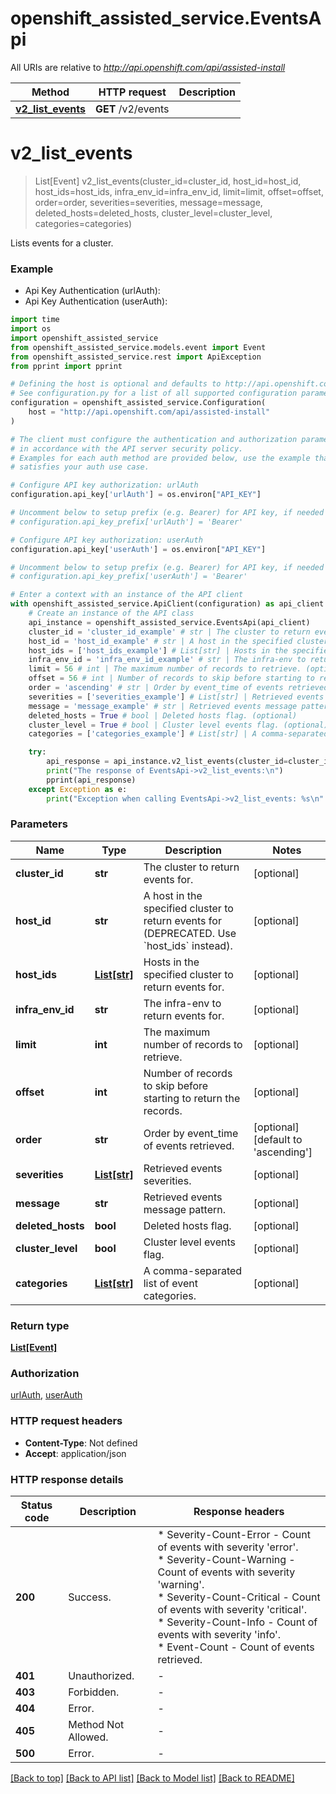# openshift_assisted_service.EventsApi

All URIs are relative to *http://api.openshift.com/api/assisted-install*

Method | HTTP request | Description
------------- | ------------- | -------------
[**v2_list_events**](EventsApi.md#v2_list_events) | **GET** /v2/events | 


# **v2_list_events**
> List[Event] v2_list_events(cluster_id=cluster_id, host_id=host_id, host_ids=host_ids, infra_env_id=infra_env_id, limit=limit, offset=offset, order=order, severities=severities, message=message, deleted_hosts=deleted_hosts, cluster_level=cluster_level, categories=categories)



Lists events for a cluster.

### Example

* Api Key Authentication (urlAuth):
* Api Key Authentication (userAuth):
```python
import time
import os
import openshift_assisted_service
from openshift_assisted_service.models.event import Event
from openshift_assisted_service.rest import ApiException
from pprint import pprint

# Defining the host is optional and defaults to http://api.openshift.com/api/assisted-install
# See configuration.py for a list of all supported configuration parameters.
configuration = openshift_assisted_service.Configuration(
    host = "http://api.openshift.com/api/assisted-install"
)

# The client must configure the authentication and authorization parameters
# in accordance with the API server security policy.
# Examples for each auth method are provided below, use the example that
# satisfies your auth use case.

# Configure API key authorization: urlAuth
configuration.api_key['urlAuth'] = os.environ["API_KEY"]

# Uncomment below to setup prefix (e.g. Bearer) for API key, if needed
# configuration.api_key_prefix['urlAuth'] = 'Bearer'

# Configure API key authorization: userAuth
configuration.api_key['userAuth'] = os.environ["API_KEY"]

# Uncomment below to setup prefix (e.g. Bearer) for API key, if needed
# configuration.api_key_prefix['userAuth'] = 'Bearer'

# Enter a context with an instance of the API client
with openshift_assisted_service.ApiClient(configuration) as api_client:
    # Create an instance of the API class
    api_instance = openshift_assisted_service.EventsApi(api_client)
    cluster_id = 'cluster_id_example' # str | The cluster to return events for. (optional)
    host_id = 'host_id_example' # str | A host in the specified cluster to return events for (DEPRECATED. Use `host_ids` instead). (optional)
    host_ids = ['host_ids_example'] # List[str] | Hosts in the specified cluster to return events for. (optional)
    infra_env_id = 'infra_env_id_example' # str | The infra-env to return events for. (optional)
    limit = 56 # int | The maximum number of records to retrieve. (optional)
    offset = 56 # int | Number of records to skip before starting to return the records. (optional)
    order = 'ascending' # str | Order by event_time of events retrieved. (optional) (default to 'ascending')
    severities = ['severities_example'] # List[str] | Retrieved events severities. (optional)
    message = 'message_example' # str | Retrieved events message pattern. (optional)
    deleted_hosts = True # bool | Deleted hosts flag. (optional)
    cluster_level = True # bool | Cluster level events flag. (optional)
    categories = ['categories_example'] # List[str] | A comma-separated list of event categories. (optional)

    try:
        api_response = api_instance.v2_list_events(cluster_id=cluster_id, host_id=host_id, host_ids=host_ids, infra_env_id=infra_env_id, limit=limit, offset=offset, order=order, severities=severities, message=message, deleted_hosts=deleted_hosts, cluster_level=cluster_level, categories=categories)
        print("The response of EventsApi->v2_list_events:\n")
        pprint(api_response)
    except Exception as e:
        print("Exception when calling EventsApi->v2_list_events: %s\n" % e)
```



### Parameters

Name | Type | Description  | Notes
------------- | ------------- | ------------- | -------------
 **cluster_id** | **str**| The cluster to return events for. | [optional] 
 **host_id** | **str**| A host in the specified cluster to return events for (DEPRECATED. Use &#x60;host_ids&#x60; instead). | [optional] 
 **host_ids** | [**List[str]**](str.md)| Hosts in the specified cluster to return events for. | [optional] 
 **infra_env_id** | **str**| The infra-env to return events for. | [optional] 
 **limit** | **int**| The maximum number of records to retrieve. | [optional] 
 **offset** | **int**| Number of records to skip before starting to return the records. | [optional] 
 **order** | **str**| Order by event_time of events retrieved. | [optional] [default to &#39;ascending&#39;]
 **severities** | [**List[str]**](str.md)| Retrieved events severities. | [optional] 
 **message** | **str**| Retrieved events message pattern. | [optional] 
 **deleted_hosts** | **bool**| Deleted hosts flag. | [optional] 
 **cluster_level** | **bool**| Cluster level events flag. | [optional] 
 **categories** | [**List[str]**](str.md)| A comma-separated list of event categories. | [optional] 

### Return type

[**List[Event]**](Event.md)

### Authorization

[urlAuth](../README.md#urlAuth), [userAuth](../README.md#userAuth)

### HTTP request headers

 - **Content-Type**: Not defined
 - **Accept**: application/json

### HTTP response details
| Status code | Description | Response headers |
|-------------|-------------|------------------|
**200** | Success. |  * Severity-Count-Error - Count of events with severity &#39;error&#39;. <br>  * Severity-Count-Warning - Count of events with severity &#39;warning&#39;. <br>  * Severity-Count-Critical - Count of events with severity &#39;critical&#39;. <br>  * Severity-Count-Info - Count of events with severity &#39;info&#39;. <br>  * Event-Count - Count of events retrieved. <br>  |
**401** | Unauthorized. |  -  |
**403** | Forbidden. |  -  |
**404** | Error. |  -  |
**405** | Method Not Allowed. |  -  |
**500** | Error. |  -  |

[[Back to top]](#) [[Back to API list]](../README.md#documentation-for-api-endpoints) [[Back to Model list]](../README.md#documentation-for-models) [[Back to README]](../README.md)

